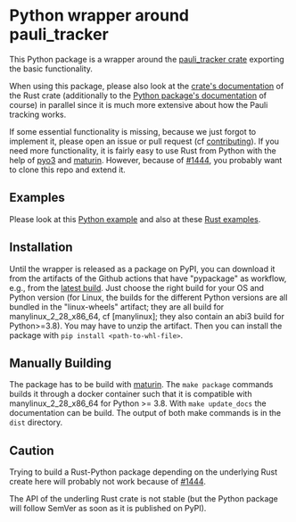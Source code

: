 # Python wrapper around pauli_tracker

This Python package is a wrapper around the [pauli_tracker crate] exporting the basic
functionality.

When using this package, please also look at the [crate's documentation] of the Rust
crate (additionally to the [Python package's documentation] of course) in parallel since
it is much more extensive about how the Pauli tracking works.

If some essential functionality is missing, because we just forgot to implement it, please
open an issue or pull request (cf [contributing]). If you need more functionality, it is
fairly easy to use Rust from Python with the help of [pyo3] and [maturin]. However,
because of [#1444], you probably want to clone this repo and extend it.

## Examples

Please look at this [Python example] and also at these [Rust examples].

## Installation

Until the wrapper is released as a package on PyPI, you can download it from the artifacts
of the Github actions that have "pypackage" as workflow, e.g., from the [latest build].
Just choose the right build for your OS and Python version (for Linux, the builds for the
different Python versions are all bundled in the "linux-wheels" artifact; they are all
build for manylinux\_2\_28\_x86\_64, cf [manylinux]; they also contain an abi3 build for
Python>=3.8). You may have to unzip the artifact. Then you can install the package with
`pip install <path-to-whl-file>`.

## Manually Building

The package has to be build with [maturin]. The `make package` commands builds it through
a docker container such that it is compatible with manylinux\_2\_28\_x86\_64 for Python >=
3.8. With `make update_docs` the documentation can be build. The output of both make
commands is in the `dist` directory.

## Caution

Trying to build a Rust-Python package depending on the underlying Rust create here will
probably not work because of [#1444].

The API of the underling Rust crate is not stable (but the Python package will follow
SemVer as soon as it is published on PyPI).

[crate's documentation]: https://docs.rs/pauli_tracker/latest/pauli_tracker/
[contributing]: https://github.com/taeruh/pauli_tracker/blob/main/CONTRIBUTING.md
[latest build]: https://github.com/taeruh/pauli_tracker/actions/runs/7548055481
[manilinux]: https://github.com/pypa/manylinux
[maturin]: https://github.com/PyO3/maturin
[pauli_tracker crate]: https://github.com/taeruh/pauli_tracker/tree/main/pauli_tracker
[pyo3]: https://github.com/PyO3/pyo3
[Python example]: https://taeruh.github.io/pauli_tracker/#example-usage
[Python package's documentation]: https://taeruh.github.io/pauli_tracker/
[Rust examples]: https://docs.rs/pauli_tracker/latest/pauli_tracker/#examples
[#1444]: https://github.com/PyO3/pyo3/issues/1444
